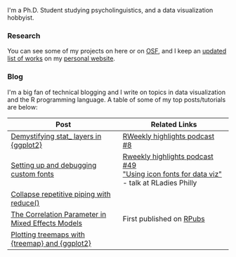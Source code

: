 I'm a Ph.D. Student studying psycholinguistics, and a data visualization hobbyist.

### Research

You can see some of my projects on here or on [OSF](https://osf.io/72vrb/), and I keep an [updated list of works](https://yjunechoe.github.io/research.html) on my [personal website](https://yjunechoe.github.io).

### Blog

I'm a big fan of technical blogging and I write on topics in data visualization and the R programming language. A table of some of my top posts/tutorials are below:

| Post                                                                                                                             | Related Links                                                                                                                                                                                     |
|----------------------------------------------------------------------------------------------------------------------------------|---------------------------------------------------------------------------------------------------------------------------------------------------------------------------------------------------|
| [Demystifying stat_ layers in {ggplot2}](https://yjunechoe.github.io/posts/2020-09-26-demystifying-stat-layers-ggplot2/)         | [RWeekly highlights podcast #8](https://rweekly.fireside.fm/8?t=251)                                                                                                                              |
| [Setting up and debugging custom fonts](https://yjunechoe.github.io/posts/2021-06-24-setting-up-and-debugging-custom-fonts/)     | [Rweekly highlights podcast #49](https://share.fireside.fm/episode/87RSVeFz+alD0Og1X?t=247) <br> ["Using icon fonts for data viz"](https://youtu.be/guzjt7xh2Cw?t=3787) - talk at RLadies Philly  |
| [Collapse repetitive piping with reduce()](https://yjunechoe.github.io/posts/2020-12-13-collapse-repetitive-piping-with-reduce/) |                                                                                                                                                                                                   |
| [The Correlation Parameter in Mixed Effects Models](https://yjunechoe.github.io/posts/2020-06-07-correlation-parameter-mem/)     | First published on [RPubs](https://rpubs.com/yjunechoe/correlationsLMEM)                                                                                                                          |
| [Plotting treemaps with {treemap} and {ggplot2}](https://yjunechoe.github.io/posts/2020-06-30-treemap-with-ggplot/)              |                                                                                                                                                                                                   |
